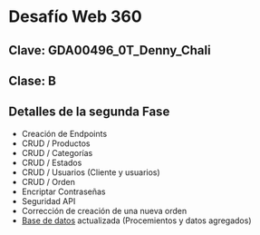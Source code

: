 # Desafío Web 360
## Clave: GDA00496_0T_Denny_Chali
## Clase: B

## Detalles de la segunda Fase
- Creación de Endpoints
- CRUD / Productos
- CRUD / Categorías
- CRUD / Estados
- CRUD / Usuarios (Cliente y usuarios)
- CRUD / Orden
- Encriptar Contraseñas
- Seguridad API
- Corrección de creación de una nueva orden
- [Base de datos](/src/database/script.sql) actualizada (Procemientos y datos agregados)